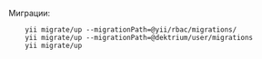 Миграции:

        yii migrate/up --migrationPath=@yii/rbac/migrations/
        yii migrate/up --migrationPath=@dektrium/user/migrations
        yii migrate/up
